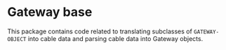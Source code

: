 # Gateway base

This package contains code related to translating subclasses of `GATEWAY-OBJECT`
into cable data and parsing cable data into Gateway objects.
